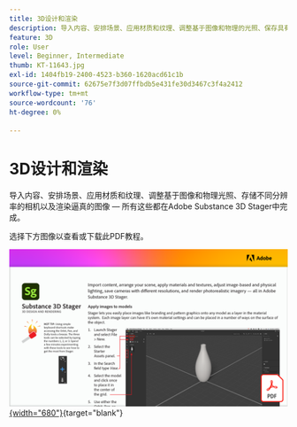 ```yaml
---
title: 3D设计和渲染
description: 导入内容、安排场景、应用材质和纹理、调整基于图像和物理的光照、保存具有不同分辨率的相机以及渲染逼真的图像
feature: 3D
role: User
level: Beginner, Intermediate
thumb: KT-11643.jpg
exl-id: 1404fb19-2400-4523-b360-1620acd61c1b
source-git-commit: 62675e7f3d07ffbdb5e431fe30d3467c3f4a2412
workflow-type: tm+mt
source-wordcount: '76'
ht-degree: 0%

---
```


# 3D设计和渲染

导入内容、安排场景、应用材质和纹理、调整基于图像和物理光照、存储不同分辨率的相机以及渲染逼真的图像 — 所有这些都在Adobe Substance 3D Stager中完成。

选择下方图像以查看或下载此PDF教程。

[![教程的第一页图像](assets/Substance3DStager.png){width="680"}](assets/Adobe-Substance-Stager.pdf){target="blank"}
